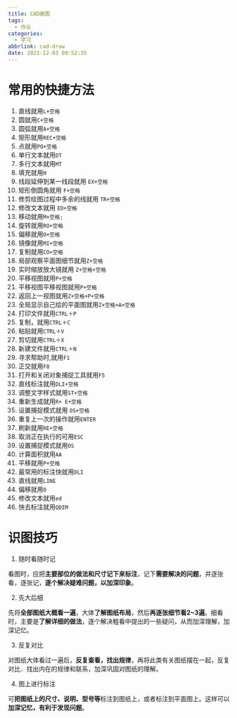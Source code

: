 ```yaml
---
title: CAD画图
tags:
  - 作业
categories:
  - 学习
abbrlink: cad-draw
date: 2021-12-03 09:52:35
---
```


# **常用的快捷方法**

1. 直线就用`L+空格`
2. 圆就用`C+空格`
3. 圆弧就用`A+空格`
4. 矩形就用`REC+空格`
5. 点就用`PO+空格`
6. 单行文本就用`DT`
7. 多行文本就用`MT`
8. 填充就用`H`
9. 线段延伸到某一线段就用 `EX+空格`
10. 矩形倒圆角就用 `F+空格`
11. 修剪绘图过程中多余的线就用 `TR+空格`
12. 修改文本就用 `ED+空格`
13. 移动就用`M+空格;`
14. 旋转就用`RO+空格`
15. 偏移就用`O+空格`
16. 镜像就用`MI+空格`
17. 复制就用`CO+空格`
18. 局部观察平面图细节就用`Z+空格`
19. 实时缩放放大镜就用 `Z+空格+空格`
20. 平移视图就用`P+空格`
21. 平移视图平移视图就用`P+空格`
22. 返回上一视图就用`Z+空格+P+空格`
23. 全局显示自己绘的平面图就用`Z+空格+A+空格`
24. 打印文件就用`CTRL＋P`
25. 复制，就用`CTRL＋C`
26. 粘贴就用`CTRL＋V`
27. 剪切就用`CTRL＋X`
28. 新建文件就用`CTRL＋N`
29. 寻求帮助时,就用`F1`
30. 正交就用`F8`
31. 打开和关闭对象捕捉工具就用`F5`
32. 直线标注就用`DLI+空格`
33. 调整文字样式就用`ST+空格`
34. 重新生成就用`R+ E+空格`
35. 设置捕捉模式就用 `OS+空格`
36. 重复上一次的操作就用`ENTER`
37. 刷新就用`RE+空格`
38. 取消正在执行的可用`ESC`
39. 设置捕捉模式就用`OS`
40. 计算面积就用`AA`
41. 平移就用`P+空格`
42. 最常用的标注快就用`DLI`
43. 直线就用`LINE`
44. 偏移就用`O`
45. 修改文本就用`ed`
46. 快去标注就用`QDIM`

# **识图技巧**

1. 随时看随时记

看图时，应把**主要部位的做法和尺寸记下来标注**，记下**需要解决的问题**，并逐张看，逐张记，**逐个解决疑难问题，以加深印象**。

2. 先大后细

先将**全部图纸大概看一遍**，大体**了解图纸布局**，然后**再逐张细节看2~3遍**。细看时，主要是**了解详细的做法**，逐个解决粗看中提出的一些疑问，从而加深理解，加深记忆。

3. 反复对比

对图纸大体看过一遍后，**反复查看，找出规律**，再将此类有关图纸摆在一起，反复对比．找出内在的规律和联系，加深巩固对图纸的理解。

4. 图上进行标注

可**把图纸上的尺寸、说明、型号等**标注到图纸上，或者标注到平面图上。这样可以**加深记忆，有利于发现问题**。
